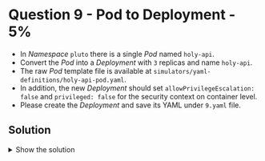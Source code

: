 # Question 9 - Pod to Deployment - 5%

- In *Namespace* `pluto` there is a single *Pod* named `holy-api`.
- Convert the *Pod* into a *Deployment* with `3` replicas and name `holy-api`.
- The raw *Pod* template file is available at `simulators/yaml-definitions/holy-api-pod.yaml`.
- In addition, the new *Deployment* should set `allowPrivilegeEscalation: false` and `privileged: false` for the security context on container level.
- Please create the *Deployment* and save its YAML under `9.yaml` file.

## Solution

<details>
  <summary>Show the solution</summary>

### List the Pod

```shell
k -n pluto get pod
NAME       READY   STATUS    RESTARTS   AGE
holy-api   1/1     Running   0          6m6s
```

### Copy the Pod definition file

```shell
cp simulators/yaml-definitions/holy-api-pod.yaml 9.yaml
```

### Convert the working file to Deployment

Editing using `vim` editor:

- Change *apiVersion:* to `apps/v1`.
- Change *kind:* to `Deployment`.
- After *namespace:* add:
  - `spec:` at same level of *metadata:*.
  - Add `template:` indented 2 spaces from the above *spec:*.
- The rest of the file is bad indented. From *Pod* `metadata:` to last line. Practice doing the following with `vim` editor:
  - Position the cursor in the `metadata:` below template.
  - Press `Shift + :`.
  - Write `:set shiftwidth=2` and press `Enter`.
  - Still positioned in the *Pod* `metadata:` line below the `template:`, press `Shift + v` to enter in `vim` visual mode.
  - Press `down arrow` to select all the lines bad indented (until the end).
  - Once they are selected press `>` to indent one time, we need one more, so press `.` (dot) to repeat the action.
- Write the file pressing `Shift + :` and writing `w` and press `Enter`.
- Continue editing the file.

Add *Deployment* configuration following the comments in the YAML definition:

```yaml
---
apiVersion: apps/v1
kind: Deployment
metadata:
  labels:
    id: holy-api
  name: holy-api
  namespace: pluto
spec:
  replicas: 3 # add this line
  selector: # add this line
    matchLabels: # add this line
      id: holy-api # add this line
  template: 
    metadata: # From here corresponds to Pod definition
      labels:
        id: holy-api
      name: holy-api
      securityContext:
        allowPrivilegeEscalation: false # add this line
        privileged: false # add this line
    spec: 
      containers:
        - env:
            - name: CACHE_KEY_1
              value: b&MTCi0=[T66RXm!jO@
            - name: CACHE_KEY_2
              value: PCAILGej5Ld@Q%{Q1=#
            - name: CACHE_KEY_3
              value: 2qz-]2OJlWDSTn_;RFQ
          image: nginx:1.17.3-alpine
          name: holy-api-container
          volumeMounts:
            - mountPath: /cache1
              name: cache-volume1
            - mountPath: /cache2
              name: cache-volume2
            - mountPath: /cache3
              name: cache-volume3
      volumes:
        - emptyDir: {}
          name: cache-volume1
        - emptyDir: {}
          name: cache-volume2
        - emptyDir: {}
          name: cache-volume3
```

### Apply the Deployment Definition

```shell
k apply -f 9.yaml
deployment.apps/holy-api created
```

### Validate the Deployment

```shell
k -n pluto get deploy holy-api
NAME       READY   UP-TO-DATE   AVAILABLE   AGE
holy-api   3/3     3            3           41s
```

### Validate Pods in the Deployment

```shell
k -n pluto get pods
NAME                        READY   STATUS    RESTARTS   AGE
holy-api                    1/1     Running   0          61m
holy-api-54d4c8cd79-6lqqh   1/1     Running   0          69s
holy-api-54d4c8cd79-hjgd5   1/1     Running   0          69s
holy-api-54d4c8cd79-vvz75   1/1     Running   0          69s
```

### Delete the Pod

````shell
k -n pluto delete pod holy-api --force --grace-period=0
pod "holy-api" deleted
````

### Validate the task

```shell
k -n pluto get deploy,pod
NAME                       READY   UP-TO-DATE   AVAILABLE   AGE
deployment.apps/holy-api   3/3     3            3           3m41s

NAME                            READY   STATUS    RESTARTS   AGE
pod/holy-api-54d4c8cd79-6lqqh   1/1     Running   0          3m41s
pod/holy-api-54d4c8cd79-hjgd5   1/1     Running   0          3m41s
pod/holy-api-54d4c8cd79-vvz75   1/1     Running   0          3m41s
```

## Resources

- [Creating a Deployment](https://kubernetes.io/docs/concepts/workloads/controllers/deployment/#creating-a-deployment)
- [Set the security context for a Pod](https://kubernetes.io/docs/tasks/configure-pod-container/security-context/#set-the-security-context-for-a-pod)

</details>
